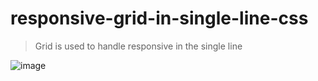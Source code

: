 # responsive-grid-in-single-line-css

> Grid is used to handle responsive in the single line

![image](https://github.com/goldenashok/responsive-grid-in-single-line-css/assets/13637127/06f40354-6561-44b5-81a1-dce2a25f3237)

